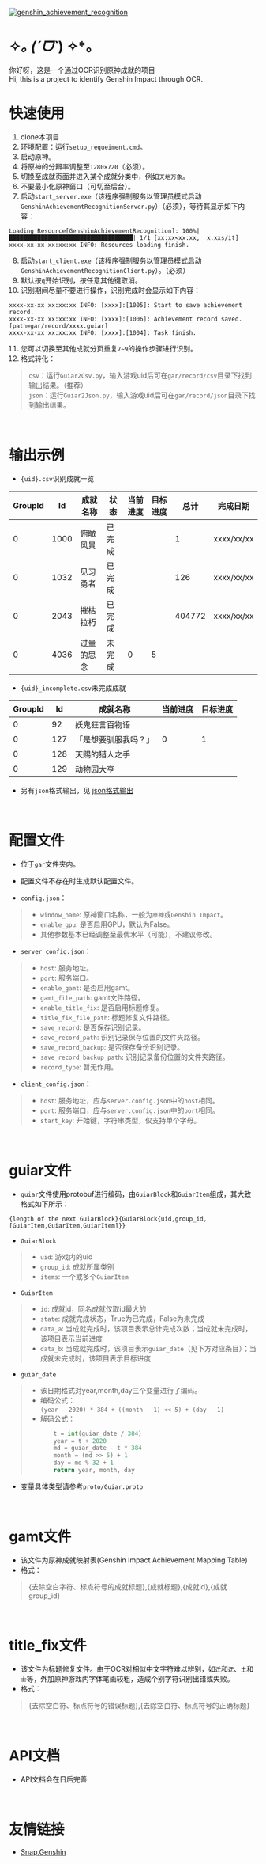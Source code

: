 [![genshin_achievement_recognition](https://socialify.git.ci/Aminor-z/genshin_achievement_recognition/image?forks=1&issues=1&language=1&name=1&pulls=1&stargazers=1&theme=Dark)](https://github.com/Aminor-z/genshin_achievement_recognition)


# ✧*｡ (ˊᗜˋ*) ✧*｡
你好呀，这是一个通过OCR识别原神成就的项目  
Hi, this is a project to identify Genshin Impact through OCR.
&nbsp;

# 快速使用
1. clone本项目
2. 环境配置：运行`setup_requeiment.cmd`。
3. 启动原神。
4. 将原神的分辨率调整至`1280×720`（必须）。
5. 切换至成就页面并进入某个成就分类中，例如`天地万象`。
6. 不要最小化原神窗口（可切至后台）。
7. 启动`start_server.exe`（该程序强制服务以管理员模式启动`GenshinAchievementRecognitionServer.py`）（必须），等待其显示如下内容：

```
Loading Resource[GenshinAchievementRecognition]: 100%|███████████████████████████████████| 1/1 [xx:xx<xx:xx,  x.xxs/it]
xxxx-xx-xx xx:xx:xx INFO: Resources loading finish.
```
8. 启动`start_client.exe`（该程序强制服务以管理员模式启动`GenshinAchievementRecognitionClient.py`）。（必须）
9. 默认按`q`开始识别，按任意其他键取消。
10. 识别期间尽量不要进行操作，识别完成时会显示如下内容：

```
xxxx-xx-xx xx:xx:xx INFO: [xxxx]:[1005]: Start to save achievement record.
xxxx-xx-xx xx:xx:xx INFO: [xxxx]:[1006]: Achievement record saved. [path=gar/record/xxxx.guiar]
xxxx-xx-xx xx:xx:xx INFO: [xxxx]:[1004]: Task finish.
```

11. 您可以切换至其他成就分页重复`7~9`的操作步骤进行识别。
12. 格式转化：
> `csv`：运行`Guiar2Csv.py`，输入游戏uid后可在`gar/record/csv`目录下找到输出结果。（推荐）  
> `json`：运行`Guiar2Json.py`，输入游戏uid后可在`gar/record/json`目录下找到输出结果。

&nbsp;

# 输出示例
* `{uid}.csv`识别成就一览  

| GroupId | Id   | 成就名称 | 状态 | 当前进度 | 目标进度 | 总计 | 完成日期 |
| ------- | ---- | ---------- | ------ | -------- | -------- | ------ | ---------- |
| 0       | 1000 | 俯瞰风景 | 已完成 |          |          | 1      | xxxx/xx/xx |
| 0       | 1032 | 见习勇者 | 已完成 |          |          | 126    | xxxx/xx/xx |
| 0       | 2043 | 摧枯拉朽 | 已完成 |          |          | 404772 | xxxx/xx/xx |
| 0       | 4036 | 过量的思念 | 未完成 | 0        | 5        |        |            |


* `{uid}_incomplete.csv`未完成成就

| GroupId | Id  | 成就名称         | 当前进度 | 目标进度 |
| ------- | --- | -------------------- | -------- | -------- |
| 0       | 92  | 妖鬼狂言百物语 |          |          |
| 0       | 127 | 「是想要驯服我吗？」 | 0        | 1        |
| 0       | 128 | 天赐的猎人之手 |          |          |
| 0       | 129 | 动物园大亨      |          |          |

* 另有`json`格式输出，见 [json格式输出](doc/json_output.md)

&nbsp;

# 配置文件

* 位于`gar`文件夹内。
* 配置文件不存在时生成默认配置文件。

* `config.json`：
> * `window_name`: 原神窗口名称，一般为`原神`或`Genshin Impact`。
> * `enable_gpu`: 是否启用GPU，默认为False。
> * 其他参数基本已经调整至最优水平（可能），不建议修改。

* `server_config.json`：
> * `host`: 服务地址。
> * `port`: 服务端口。
> * `enable_gamt`: 是否启用gamt。
> * `gamt_file_path`: gamt文件路径。
> * `enable_title_fix`: 是否启用标题修复。
> * `title_fix_file_path`: 标题修复文件路径。
> * `save_record`: 是否保存识别记录。
> * `save_record_path`: 识别记录保存位置的文件夹路径。
> * `save_record_backup`: 是否保存备份识别记录。
> * `save_record_backup_path`: 识别记录备份位置的文件夹路径。
> * `record_type`: 暂无作用。

* `client_config.json`：
> * `host`: 服务地址，应与`server.config.json`中的`host`相同。
> * `port`: 服务端口，应与`server.config.json`中的`port`相同。
> * `start_key`: 开始键，字符串类型，仅支持单个字母。

&nbsp;

# guiar文件

* `guiar`文件使用protobuf进行编码，由`GuiarBlock`和`GuiarItem`组成，其大致格式如下所示：

```
{length of the next GuiarBlock}{GuiarBlock{uid,group_id,[GuiarItem,GuiarItem,GuiarItem]}}
```
* `GuiarBlock`
> * `uid`: 游戏内的uid
> * `group_id`: 成就所属类别
> * `items`: 一个或多个`GuiarItem`

* `GuiarItem`
> * `id`: 成就id，同名成就仅取id最大的
> * `state`: 成就完成状态，True为已完成，False为未完成
> * `data_a`: 当成就完成时，该项目表示总计完成次数；当成就未完成时，该项目表示当前进度
> * `data_b`: 当成就完成时，该项目表示`guiar_date`（见下方对应条目）；当成就未完成时，该项目表示目标进度

* `guiar_date`
> * 该日期格式对year,month,day三个变量进行了编码。
> * 编码公式：  
> `(year - 2020) * 384 + ((month - 1) << 5) + (day - 1)`
> * 解码公式：  
> ```python
>        t = int(guiar_date / 384)
>        year = t + 2020
>        md = guiar_date - t * 384
>        month = (md >> 5) + 1
>        day = md % 32 + 1
>        return year, month, day
> ```
>

* 变量具体类型请参考`proto/Guiar.proto`

&nbsp;

# gamt文件

* 该文件为原神成就映射表(Genshin Impact Achievement Mapping Table)
* 格式：
> {去除空白字符、标点符号的成就标题},{成就标题},{成就id},{成就group_id}

&nbsp;

# title_fix文件

* 该文件为标题修复文件。由于OCR对相似中文字符难以辨别，如`迁`和`迂`、`土`和`士`等，外加原神游戏内字体笔画较粗，造成个别字符识别出错或失败。
* 格式：
> {去除空白符、标点符号的错误标题},{去除空白符、标点符号的正确标题}


&nbsp;

# API文档
* API文档会在日后完善  

&nbsp;

# 友情链接
* [Snap.Genshin](https://github.com/DGP-Studio/Snap.Genshin)